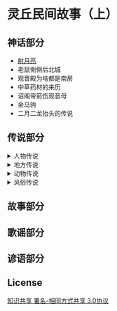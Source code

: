 # 灵丘民间故事（上）

## 神话部分

* [射月亮]()
* 老鼠倒倒后北城
* 观音殿为啥都是南房
* 中草药材的来历
* 诏阁帝箭伤观音母
* 金马驹
* 二月二龙抬头的传说

## 传说部分

<details>
<summary>人物传说</summary>
* 赵武灵王
* 刘秀封树
* 李存孝的传说故事
* 李存孝传说四则
* 李存孝和“嗡嗡石”
* 李存孝的脚印
* 用贤不记仇
* 鲁班相亲
* 卓文君夜奔
* 张释之执法
* 诸葛亮和鹅毛扇
* 关公斩除“王八精”
* 关公磨刀
* 题扇桥
* 老爷的名字不外借
* 苏东坡画扇结案
* 唐伯虎画扇当钱解难题。
* 狄青拳打“拦街虎”
* 关于王遵文的传说
* 武状元李广金的传说。
* 杜上化的故事
* 灵丘才子杜上化
* 杜上化的传
* 李冠洋的传说
* 神奇的龙诚和尚
* 杨丙惠坐城隍
* “海底捞月”的武举
* 王十万的故事
* 王十万的传说
* 白求恩在灵丘
* 安义的故事
* 一碗凉粉
</details>

<details>
<summary>地方传说</summary>
</details>

<details>
<summary>动物传说</summary>
</details>

<details>
<summary>风俗传说</summary>
</details>

## 故事部分

## 歌谣部分

## 谚语部分

## License

[知识共享 署名-相同方式共享 3.0协议](https://creativecommons.org/licenses/by-sa/3.0/deed.zh)
